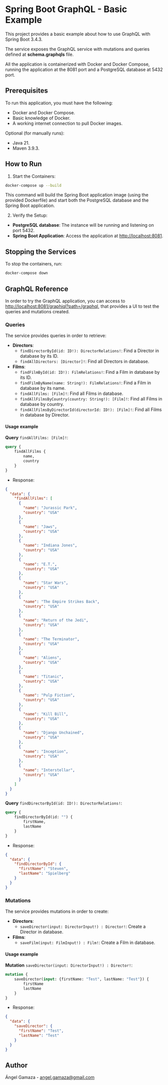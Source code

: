 # Spring Boot GraphQL - Basic Example

This project provides a basic example about how to use GraphQL with Spring Boot 3.4.3.

The service exposes the GraphQL service with mutations and queries defined at **schema.graphqls** file.

All the application is containerized with Docker and Docker Compose, running the application at the 8081 port and a PostgreSQL database at 5432 port.

## Prerequisites

To run this application, you must have the following:

- Docker and Docker Compose.
- Basic knowledge of Docker.
- A working internet connection to pull Docker images.

Optional (for manually runs):

- Java 21.
- Maven 3.9.3.

## How to Run

1. Start the Containers:

```bash
docker-compose up --build
```

This command will build the Spring Boot application image (using the provided Dockerfile) and start both the PostgreSQL database and the Spring Boot application.

2. Verify the Setup:

- **PostgreSQL database**: The instance will be running and listening on port 5432.
- **Spring Boot Application**: Access the application at <http://localhost:8081>.

## Stopping the Services

To stop the containers, run:

```bash
docker-compose down
```

## GraphQL Reference

In order to try the GraphQL application, you can access to <http://localhost:8081/graphiql?path=/graphql>, that provides a UI to test the queries and mutations created.

### Queries

The service provides queries in order to retrieve:

- **Directors**:
    - `findDirectorById(id: ID!): DirectorRelations!`: Find a Director in database by its ID.
    - `findAllDirectors: [Director]!`: Find all Directors in database.
- **Films**:
    - `findFilmById(id: ID!): FilmRelations!`: Find a Film in database by its ID.
    - `findFilmByName(name: String!): FilmRelations!`: Find a Film in database by its name.
    - `findAllFilms: [Film]!`: Find all Films in database.
    - `findAllFilmsByCountry(country: String!): [Film]!`: Find all Films in database by country.
    - `findAllFilmsByDirectorId(directorId: ID!): [Film]!`: Find all Films in database by Director.

#### Usage example

**Query** `findAllFilms: [Film]!`:

```graphql
query {
    findAllFilms {
        name,
        country
    }
}
```

- Response:

```json
{
  "data": {
    "findAllFilms": [
      {
        "name": "Jurassic Park",
        "country": "USA"
      },
      {
        "name": "Jaws",
        "country": "USA"
      },
      {
        "name": "Indiana Jones",
        "country": "USA"
      },
      {
        "name": "E.T.",
        "country": "USA"
      },
      {
        "name": "Star Wars",
        "country": "USA"
      },
      {
        "name": "The Empire Strikes Back",
        "country": "USA"
      },
      {
        "name": "Return of the Jedi",
        "country": "USA"
      },
      {
        "name": "The Terminator",
        "country": "USA"
      },
      {
        "name": "Aliens",
        "country": "USA"
      },
      {
        "name": "Titanic",
        "country": "USA"
      },
      {
        "name": "Pulp Fiction",
        "country": "USA"
      },
      {
        "name": "Kill Bill",
        "country": "USA"
      },
      {
        "name": "Django Unchained",
        "country": "USA"
      },
      {
        "name": "Inception",
        "country": "USA"
      },
      {
        "name": "Interstellar",
        "country": "USA"
      }
    ]
  }
}
```

**Query** `findDirectorById(id: ID!): DirectorRelations!`:

```graphql
query {
    findDirectorById(id: "") {
        firstName,
        lastName
    }
}
```

- Response:

```json
{
  "data": {
    "findDirectorById": {
      "firstName": "Steven",
      "lastName": "Spielberg"
    }
  }
}
```

### Mutations

The service provides mutations in order to create:

- **Directors**:
    - `saveDirector(input: DirectorInput!) : Director!`: Create a Director in database.
- **Films**:
    - `saveFilm(input: FilmInput!) : Film!`: Create a Film in database.

#### Usage example

**Mutation** `saveDirector(input: DirectorInput!) : Director!`:

```graphql
mutation {
    saveDirector(input: {firstName: "Test", lastName: "Test"}) {
        firstName
        lastName
    }
}
```

- Response:

```json
{
  "data": {
    "saveDirector": {
      "firstName": "Test",
      "lastName": "Test"
    }
  }
}
```

## Author

Ángel Gamaza - <angel.gamaza@gmail.com>
